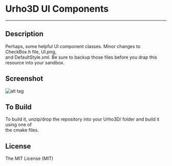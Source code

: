 # Urho3D UI Components
-----------------------------------------------------------------------------------

Description
-----------------------------------------------------------------------------------
Perhaps, some helpful UI component classes. Minor changes to CheckBox.h file, UI.png,  
and DefaultStyle.xml. Be sure to backup those files before you drap this resource into your sandbox.

Screenshot
-----------------------------------------------------------------------------------

![alt tag](https://github.com/Lumak/Urho3D-UI-Components/blob/master/screenshot/uicomponents.jpg)


To Build
-----------------------------------------------------------------------------------
To build it, unzip/drop the repository into your Urho3D/ folder and build it using one of  
the cmake files.

License
-----------------------------------------------------------------------------------
The MIT License (MIT)










